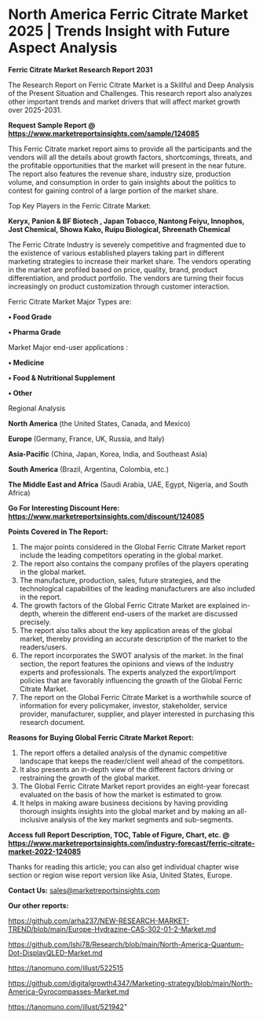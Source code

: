 # North America Ferric Citrate Market 2025 | Trends Insight with Future Aspect Analysis

<strong>Ferric Citrate Market Research Report 2031</strong>

The Research Report on Ferric Citrate Market is a Skillful and Deep Analysis of the Present Situation and Challenges. This research report also analyzes other important trends and market drivers that will affect market growth over 2025-2031.

<strong>Request Sample Report @ <a href=https://www.marketreportsinsights.com/sample/124085>https://www.marketreportsinsights.com/sample/124085</a></strong>

This Ferric Citrate market report aims to provide all the participants and the vendors will all the details about growth factors, shortcomings, threats, and the profitable opportunities that the market will present in the near future. The report also features the revenue share, industry size, production volume, and consumption in order to gain insights about the politics to contest for gaining control of a large portion of the market share.

Top Key Players in the Ferric Citrate Market:

<strong>Keryx, Panion & BF Biotech , Japan Tobacco, Nantong Feiyu, Innophos, Jost Chemical, Showa Kako, Ruipu Biological, Shreenath Chemical</strong>

The Ferric Citrate Industry is severely competitive and fragmented due to the existence of various established players taking part in different marketing strategies to increase their market share. The vendors operating in the market are profiled based on price, quality, brand, product differentiation, and product portfolio. The vendors are turning their focus increasingly on product customization through customer interaction.

Ferric Citrate Market Major Types are:

<strong>• Food Grade

• Pharma Grade</strong>

Market Major end-user applications :

<strong>• Medicine

• Food & Nutritional Supplement

• Other</strong>

Regional Analysis

</u><strong><b>North America</b></strong> (the United States, Canada, and Mexico)

<strong><b>Europe </b></strong>(Germany, France, UK, Russia, and Italy)

<strong><b>Asia-Pacific</b></strong> (China, Japan, Korea, India, and Southeast Asia)

<strong><b>South America</b></strong> (Brazil, Argentina, Colombia, etc.)

<strong><b>The Middle East and Africa</b></strong> (Saudi Arabia, UAE, Egypt, Nigeria, and South Africa)

<strong>Go For Interesting Discount Here: <a href=https://www.marketreportsinsights.com/discount/124085>https://www.marketreportsinsights.com/discount/124085</a></strong>

<strong>Points Covered in The Report:</strong>
<ol>
  <li>The major points considered in the Global Ferric Citrate Market report include the leading competitors operating in the global market.</li>
  <li>The report also contains the company profiles of the players operating in the global market.</li>
  <li>The manufacture, production, sales, future strategies, and the technological capabilities of the leading manufacturers are also included in the report.</li>
  <li>The growth factors of the Global Ferric Citrate Market are explained in-depth, wherein the different end-users of the market are discussed precisely.</li>
  <li>The report also talks about the key application areas of the global market, thereby providing an accurate description of the market to the readers/users.</li>
  <li>The report incorporates the SWOT analysis of the market. In the final section, the report features the opinions and views of the industry experts and professionals. The experts analyzed the export/import policies that are favorably influencing the growth of the Global Ferric Citrate Market.</li>
  <li>The report on the Global Ferric Citrate Market is a worthwhile source of information for every policymaker, investor, stakeholder, service provider, manufacturer, supplier, and player interested in purchasing this research document.</li>
</ol>
<strong>Reasons for Buying Global Ferric Citrate Market Report:</strong>

<ol>
  <li>The report offers a detailed analysis of the dynamic competitive landscape that keeps the reader/client well ahead of the competitors.</li>
  <li>It also presents an in-depth view of the different factors driving or restraining the growth of the global market.</li>
  <li>The Global Ferric Citrate Market report provides an eight-year forecast evaluated on the basis of how the market is estimated to grow.</li>
  <li>It helps in making aware business decisions by having providing thorough insights insights into the global market and by making an all-inclusive analysis of the key market segments and sub-segments.</li>
</ol>
<strong>Access full Report Description, TOC, Table of Figure, Chart, etc. @ <a href=https://www.marketreportsinsights.com/industry-forecast/ferric-citrate-market-2022-124085>https://www.marketreportsinsights.com/industry-forecast/ferric-citrate-market-2022-124085</a></strong>


Thanks for reading this article; you can also get individual chapter wise section or region wise report version like Asia, United States, Europe.

<strong>Contact Us:</strong>
sales@marketreportsinsights.com

<strong>Our other reports:</strong>

<a href=https://github.com/arha237/NEW-RESEARCH-MARKET-TREND/blob/main/Europe-Hydrazine-CAS-302-01-2-Market.md>https://github.com/arha237/NEW-RESEARCH-MARKET-TREND/blob/main/Europe-Hydrazine-CAS-302-01-2-Market.md</a>

<a href=https://github.com/Ishi78/Research/blob/main/North-America-Quantum-Dot-DisplayQLED-Market.md>https://github.com/Ishi78/Research/blob/main/North-America-Quantum-Dot-DisplayQLED-Market.md</a>

<a href=https://tanomuno.com/illust/522515>https://tanomuno.com/illust/522515</a>

<a href=https://github.com/digitalgrowth4347/Marketing-strategy/blob/main/North-America-Gyrocompasses-Market.md>https://github.com/digitalgrowth4347/Marketing-strategy/blob/main/North-America-Gyrocompasses-Market.md</a>

<a href=https://tanomuno.com/illust/521942>https://tanomuno.com/illust/521942</a>"
